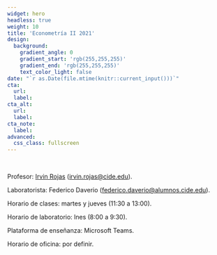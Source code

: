 ```yaml
---
widget: hero
headless: true
weight: 10
title: 'Econometría II 2021'
design:
  background:
    gradient_angle: 0
    gradient_start: 'rgb(255,255,255)'
    gradient_end: 'rgb(255,255,255)'
    text_color_light: false
date: "`r as.Date(file.mtime(knitr::current_input()))`"
cta:
  url:
  label:
cta_alt:
  url:
  label:
cta_note:
  label:
advanced:
  css_class: fullscreen
---
```

<br>

Profesor: [Irvin Rojas](https://www.rojasirvin.com/) (irvin.rojas@cide.edu).

Laboratorista: Federico Daverio (federico.daverio@alumnos.cide.edu).

Horario de clases: martes y jueves (11:30 a 13:00).

Horario de laboratorio: lnes (8:00 a 9:30).

Plataforma de enseñanza: Microsoft Teams.

Horario de oficina: por definir.